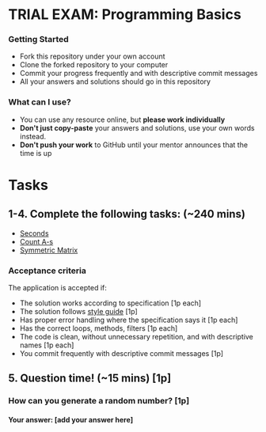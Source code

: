 # TRIAL EXAM: Programming Basics

### Getting Started
 - Fork this repository under your own account
 - Clone the forked repository to your computer
 - Commit your progress frequently and with descriptive commit messages
 - All your answers and solutions should go in this repository

### What can I use?
- You can use any resource online, but **please work individually**
- **Don't just copy-paste** your answers and solutions, use your own words instead.
- **Don't push your work** to GitHub until your mentor announces that the time is up


# Tasks
## 1-4. Complete the following tasks: (~240 mins)

- [Seconds](seconds/Seconds.ts)
- [Count A-s](countas/CountAs.ts)
- [Symmetric Matrix](symmetric-matrix/symmetric-matrix.ts)


### Acceptance criteria
The application is accepted if:
- The solution works according to specification [1p each]
- The solution follows [style guide](https://github.com/basarat/typescript-book/blob/master/docs/styleguide/styleguide.md) [1p]
- Has proper error handling where the specification says it [1p each]
- Has the correct loops, methods, filters [1p each]
- The code is clean, without unnecessary repetition, and with descriptive names [1p each]
- You commit frequently with descriptive commit messages [1p]

## 5. Question time! (~15 mins) [1p]

### How can you generate a random number? [1p]
#### Your answer: [add your answer here]
